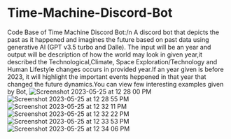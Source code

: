 
# Time-Machine-Discord-Bot
Code Base of Time Machine Discord Bot:/n
A discord bot that depicts the past as it happened and imagines the future based on past data using generative AI (GPT v3.5 turbo and Dalle).
The input will be an year and output will be description of how the world may look in given year,it described the Technological,Climate, Space Exploration/Technology and Human Lifestyle changes occurs in provided year.If an year given is before 2023, it will highlight the important events heppened in that year that changed the future dynamics.You can view few interesting examples given by Bot,
![Screenshot 2023-05-25 at 12 28 00 PM](https://github.com/revanthsivaraju1231/Time-Machine-Discord-Bot/assets/114955766/70648f0e-4bad-4fa0-b9c9-a2dfee7e1517)
![Screenshot 2023-05-25 at 12 28 55 PM](https://github.com/revanthsivaraju1231/Time-Machine-Discord-Bot/assets/114955766/71cd35ee-4126-4a47-9ad8-2581d3f1d99b)
![Screenshot 2023-05-25 at 12 32 11 PM](https://github.com/revanthsivaraju1231/Time-Machine-Discord-Bot/assets/114955766/7ad41a20-02ee-4b93-8152-577e91cb99f2)
![Screenshot 2023-05-25 at 12 32 22 PM](https://github.com/revanthsivaraju1231/Time-Machine-Discord-Bot/assets/114955766/48cd4263-d8d3-458c-9fa4-db62c357697e)
![Screenshot 2023-05-25 at 12 33 53 PM](https://github.com/revanthsivaraju1231/Time-Machine-Discord-Bot/assets/114955766/dc44c9c3-c912-44a2-8acf-c95b5760b461)
![Screenshot 2023-05-25 at 12 34 06 PM](https://github.com/revanthsivaraju1231/Time-Machine-Discord-Bot/assets/114955766/7766ec3c-2b64-4dd8-a18c-5f1796d0acbf)
